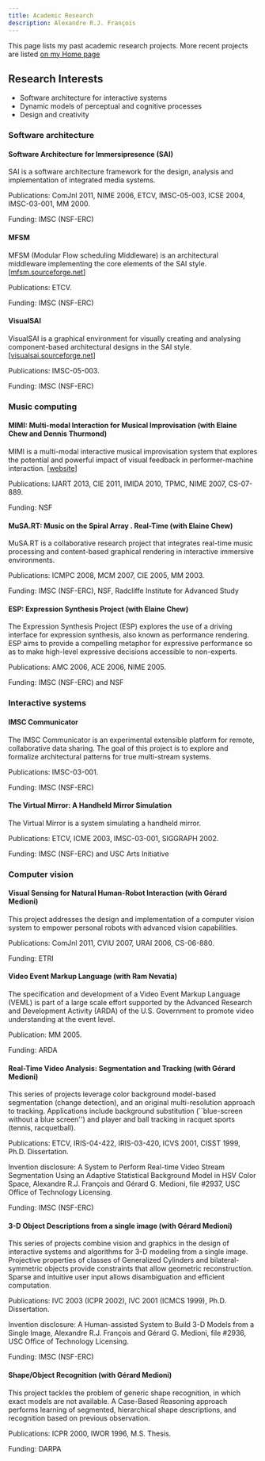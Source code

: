 ```yaml
---
title: Academic Research
description: Alexandre R.J. François
---
```


This page lists my past academic research projects. More recent projects are listed [on my Home page](/index.md/#recent-projects)

## Research Interests

* Software architecture for interactive systems
* Dynamic models of perceptual and cognitive processes
* Design and creativity

### Software architecture

#### Software Architecture for Immersipresence (SAI)

SAI is a software architecture framework for the design, analysis and implementation of integrated media systems.

Publications: ComJnl 2011, NIME 2006, ETCV, IMSC-05-003, ICSE 2004, IMSC-03-001, MM 2000.

Funding: IMSC (NSF-ERC)

#### MFSM

MFSM (Modular Flow scheduling Middleware) is an architectural middleware implementing the core elements of the SAI style. [[mfsm.sourceforge.net](http://mfsm.sourceforge.net)]

Publications: ETCV.

Funding: IMSC (NSF-ERC)

#### VisualSAI

VisualSAI is a graphical environment for visually creating and analysing component-based architectural designs in the SAI style. [[visualsai.sourceforge.net](http://visualsai.sourceforge.net)]

Publications: IMSC-05-003.

Funding: IMSC (NSF-ERC)

### Music computing

#### MIMI: Multi-modal Interaction for Musical Improvisation (with Elaine Chew and Dennis Thurmond)

MIMI is a multi-modal interactive musical improvisation system that explores the potential and powerful impact of visual feedback in performer-machine interaction. [[website](http://mimi-improv.blogspot.com)]

Publications: IJART 2013, CIE 2011, IMIDA 2010, TPMC, NIME 2007, CS-07-889.

Funding: NSF

#### MuSA.RT: Music on the Spiral Array . Real-Time (with Elaine Chew)

MuSA.RT is a collaborative research project that integrates real-time music processing and content-based graphical rendering in interactive immersive environments.

Publications: ICMPC 2008, MCM 2007, CIE 2005, MM 2003.

Funding: IMSC (NSF-ERC), NSF, Radcliffe Institute for Advanced Study

#### ESP: Expression Synthesis Project (with Elaine Chew)

The Expression Synthesis Project (ESP) explores the use of a driving interface for expression synthesis, also known as performance rendering. ESP aims to provide a compelling metaphor for expressive performance so as to make high-level expressive decisions accessible to non-experts.

Publications: AMC 2006, ACE 2006, NIME 2005.

Funding: IMSC (NSF-ERC) and NSF

### Interactive systems

#### IMSC Communicator

The IMSC Communicator is an experimental extensible platform for remote, collaborative data sharing. The goal of this project is to explore and formalize architectural patterns for true multi-stream systems.

Publications: IMSC-03-001.

Funding: IMSC (NSF-ERC)

#### The Virtual Mirror: A Handheld Mirror Simulation

The Virtual Mirror is a system simulating a handheld mirror.

Publications: ETCV, ICME 2003, IMSC-03-001, SIGGRAPH 2002.

Funding: IMSC (NSF-ERC) and USC Arts Initiative

### Computer vision

#### Visual Sensing for Natural Human-Robot Interaction (with Gérard Medioni)

This project addresses the design and implementation of a computer vision system to empower personal robots with advanced vision capabilities.

Publications: ComJnl 2011, CVIU 2007, URAI 2006, CS-06-880.

Funding: ETRI

#### Video Event Markup Language (with Ram Nevatia)

The specification and development of a Video Event Markup Language (VEML) is part of a large scale effort supported by the Advanced Research and Development Activity (ARDA) of the U.S. Government to promote video understanding at the event level.

Publication: MM 2005.

Funding: ARDA

#### Real-Time Video Analysis: Segmentation and Tracking (with Gérard Medioni)

This series of projects leverage color background model-based segmentation (change detection), and an original multi-resolution approach to tracking. Applications include background substitution (``blue-screen without a blue screen'') and player and ball tracking in racquet sports (tennis, racquetball).

Publications: ETCV, IRIS-04-422, IRIS-03-420, ICVS 2001, CISST 1999, Ph.D. Dissertation.

Invention disclosure: A System to Perform Real-time Video Stream Segmentation Using an Adaptive Statistical Background Model in HSV Color Space, Alexandre R.J. François and Gérard G. Medioni, file #2937, USC Office of Technology Licensing.

Funding: IMSC (NSF-ERC)

#### 3-D Object Descriptions from a single image (with Gérard Medioni)

This series of projects combine vision and graphics in the design of interactive systems and algorithms for 3-D modeling from a single image. Projective properties of classes of Generalized Cylinders and bilateral-symmetric objects provide constraints that allow geometric reconstruction. Sparse and intuitive user input allows disambiguation and efficient computation.

Publications: IVC 2003 (ICPR 2002), IVC 2001 (ICMCS 1999), Ph.D. Dissertation.

Invention disclosure: A Human-assisted System to Build 3-D Models from a Single Image, Alexandre R.J. François and Gérard G. Medioni, file #2936, USC Office of Technology Licensing.

Funding: IMSC (NSF-ERC)

#### Shape/Object Recognition (with Gérard Medioni)

This project tackles the problem of generic shape recognition, in which exact models are not available. A Case-Based Reasoning approach performs learning of segmented, hierarchical shape descriptions, and recognition based on previous observation.

Publications: ICPR 2000, IWOR 1996, M.S. Thesis.

Funding: DARPA
